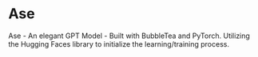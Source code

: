 # Ase
 Ase - An elegant GPT Model - Built with BubbleTea and PyTorch. Utilizing the Hugging Faces library to initialize the learning/training process.
